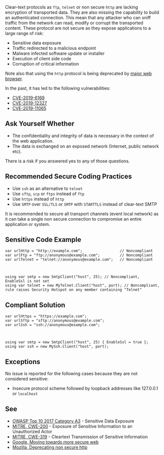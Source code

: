 
Clear-text protocols as `ftp`, `telnet` or non secure `http` are lacking encryption of transported data. They are also missing the capability to build an authenticated connection. This mean that any attacker who can sniff traffic from the network can read, modify or corrupt the transported content. These protocol are not secure as they expose applications to a large range of risk:

- Sensitive data exposure
- Traffic redirected to a malicious endpoint
- Malware infected software update or installer
- Execution of client side code
- Corruption of critical information


Note also that using the `http` protocol is being deprecated by [major web browser](https://blog.mozilla.org/security/2015/04/30/deprecating-non-secure-http).

In the past, it has led to the following vulnerabilities:

- [CVE-2019-6169](https://nvd.nist.gov/vuln/detail/CVE-2019-6169)
- [CVE-2019-12327](https://nvd.nist.gov/vuln/detail/CVE-2019-12327)
- [CVE-2019-11065](https://nvd.nist.gov/vuln/detail/CVE-2019-11065)


## Ask Yourself Whether

- The confidentiality and integrity of data is necessary in the context of the web application.
- The data is exchanged on an exposed network (Internet, public network etc).


There is a risk if you answered yes to any of those questions.

## Recommended Secure Coding Practices

- Use `ssh` as an alternative to `telnet`
- Use `sftp`, `scp` or `ftps` instead of `ftp`
- Use `https` instead of `http`
- Use `SMTP` over `SSL/TLS` or `SMTP` with `STARTTLS` instead of clear-text SMTP


It is recommended to secure all transport channels (event local network) as it can take a single non secure connection to compromise an entire application or system.

## Sensitive Code Example


    var urlHttp = "http://example.com";                 // Noncompliant
    var urlFtp = "ftp://anonymous@example.com";         // Noncompliant
    var urlTelnet = "telnet://anonymous@example.com";   // Noncompliant



    using var smtp = new SmtpClient("host", 25); // Noncompliant, EnableSsl is not set
    using var telnet = new MyTelnet.Client("host", port); // Noncompliant, rule raises Security Hotspot on any member containing "Telnet"


## Compliant Solution


    var urlHttps = "https://example.com";
    var urlSftp = "sftp://anonymous@example.com";
    var urlSsh = "ssh://anonymous@example.com";



    using var smtp = new SmtpClient("host", 25) { EnableSsl = true };
    using var ssh = new MySsh.Client("host", port);


## Exceptions

No issue is reported for the following cases because they are not considered sensitive:

- Insecure protocol scheme followed by loopback addresses like 127.0.0.1 or `localhost`


## See

- [OWASP Top 10 2017 Category A3](https://www.owasp.org/index.php/Top_10-2017_A3-Sensitive_Data_Exposure) - Sensitive Data Exposure
- [MITRE, CWE-200](https://cwe.mitre.org/data/definitions/200.html) - Exposure of Sensitive Information to an Unauthorized Actor
- [MITRE, CWE-319](https://cwe.mitre.org/data/definitions/319) - Cleartext Transmission of Sensitive Information
- [Google, Moving towards more secure web](https://security.googleblog.com/2016/09/moving-towards-more-secure-web.html)
- [Mozilla, Deprecating non secure http](https://blog.mozilla.org/security/2015/04/30/deprecating-non-secure-http/)

